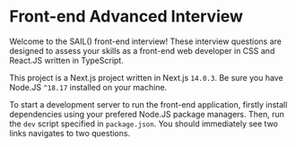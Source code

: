 # Front-end Advanced Interview

Welcome to the SAIL() front-end interview!
These interview questions are designed to assess your skills as a front-end web developer
in CSS and React.JS written in TypeScript.

This project is a Next.js project written in Next.js `14.0.3`.
Be sure you have Node.JS `^18.17` installed on your machine.

To start a development server to run the front-end application,
firstly install dependencies using your prefered Node.JS package managers.
Then, run the `dev` script specified in `package.json`.
You should immediately see two links navigates to two questions.
